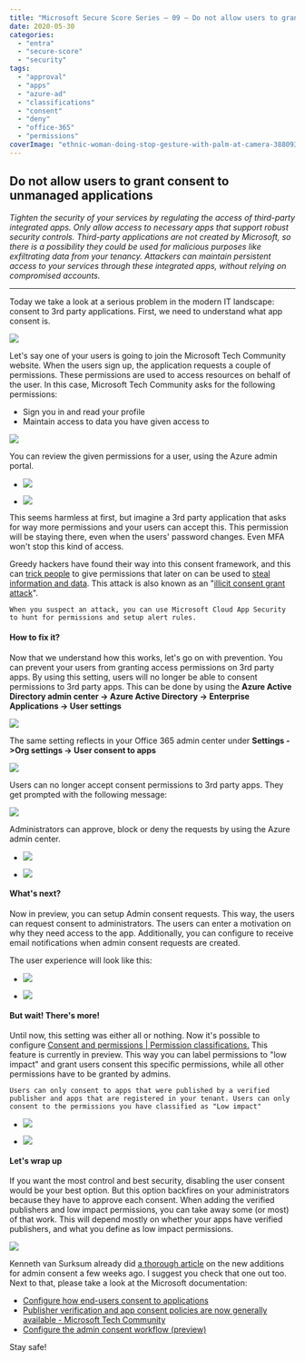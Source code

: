 ```yaml
---
title: "Microsoft Secure Score Series – 09 – Do not allow users to grant consent to unmanaged applications"
date: 2020-05-30
categories: 
  - "entra"
  - "secure-score"
  - "security"
tags: 
  - "approval"
  - "apps"
  - "azure-ad"
  - "classifications"
  - "consent"
  - "deny"
  - "office-365"
  - "permissions"
coverImage: "ethnic-woman-doing-stop-gesture-with-palm-at-camera-3880939-scaled.jpg"
---
```


## Do not allow users to grant consent to unmanaged applications

_Tighten the security of your services by regulating the access of third-party integrated apps. Only allow access to necessary apps that support robust security controls. Third-party applications are not created by Microsoft, so there is a possibility they could be used for malicious purposes like exfiltrating data from your tenancy. Attackers can maintain persistent access to your services through these integrated apps, without relying on compromised accounts._

* * *

Today we take a look at a serious problem in the modern IT landscape: consent to 3rd party applications. First, we need to understand what app consent is.

![](/assets/images/msedge_QuGwuHJmSi.png)

Let's say one of your users is going to join the Microsoft Tech Community website. When the users sign up, the application requests a couple of permissions. These permissions are used to access resources on behalf of the user. In this case, Microsoft Tech Community asks for the following permissions:

- Sign you in and read your profile
- Maintain access to data you have given access to

![](/assets/images/image-96.png)

You can review the given permissions for a user, using the Azure admin portal.

- ![](/assets/images/msedge_e0XnSfAgNH.png)
    
- ![](/assets/images/image-97.png)
    

This seems harmless at first, but imagine a 3rd party application that asks for way more permissions and your users can accept this. This permission will be staying there, even when the users' password changes. Even MFA won't stop this kind of access.

Greedy hackers have found their way into this consent framework, and this can [trick people](https://info.phishlabs.com/blog/office-365-phishing-uses-malicious-app-persist-password-reset) to give permissions that later on can be used to [steal information and data](https://www.bleepingcomputer.com/news/security/phishing-attack-hijacks-office-365-accounts-using-oauth-apps/). This attack is also known as an "[illicit consent grant attack](https://docs.microsoft.com/en-us/microsoft-365/security/office-365-security/detect-and-remediate-illicit-consent-grants?view=o365-worldwide)".

```
When you suspect an attack, you can use Microsoft Cloud App Security to hunt for permissions and setup alert rules. 
```

#### How to fix it?

Now that we understand how this works, let's go on with prevention. You can prevent your users from granting access permissions on 3rd party apps. By using this setting, users will no longer be able to consent permissions to 3rd party apps. This can be done by using the **Azure Active Directory admin center -> Azure Active Directory -> Enterprise Applications -> User settings**

![](/assets/images/image-98.png)

The same setting reflects in your Office 365 admin center under **Settings ->Org settings -> User consent to apps**

![](/assets/images/image-99.png)

Users can no longer accept consent permissions to 3rd party apps. They get prompted with the following message:

![](/assets/images/image-100.png)

Administrators can approve, block or deny the requests by using the Azure admin center.

- ![](/assets/images/msedge_sqP2NX1qwh.png)
    
- ![](/assets/images/image-104.png)
    

#### What's next?

Now in preview, you can setup Admin consent requests. This way, the users can request consent to administrators. The users can enter a motivation on why they need access to the app. Additionally, you can configure to receive email notifications when admin consent requests are created.

The user experience will look like this: ​

- ![](/assets/images/image-101.png)
    
- ![](/assets/images/msedge_1kh5RSB3E1.png)
    

#### But wait! There's more!

Until now, this setting was either all or nothing. Now it's possible to configure [Consent and permissions | Permission classifications.](https://aad.portal.azure.com/#blade/Microsoft_AAD_IAM/ConsentPoliciesMenuBlade/UserSettings) This feature is currently in preview. This way you can label permissions to "low impact" and grant users consent this specific permissions, while all other permissions have to be granted by admins.

```
Users can only consent to apps that were published by a verified publisher and apps that are registered in your tenant. Users can only consent to the permissions you have classified as "Low impact"
```

- ![](/assets/images/msedge_FDx6Sw3hPo.png)
    
- ![](/assets/images/msedge_OIr2qaUxIw.png)
    

#### Let's wrap up

If you want the most control and best security, disabling the user consent would be your best option. But this option backfires on your administrators because they have to approve each consent. When adding the verified publishers and low impact permissions, you can take away some (or most) of that work. This will depend mostly on whether your apps have verified publishers, and what you define as low impact permissions.

![](/assets/images/App-consent-3.png)

Kenneth van Surksum already did [a thorough article](https://www.vansurksum.com/2020/05/22/some-welcome-additions-to-the-admin-consent-workflow-in-azure-ad/) on the new additions for admin consent a few weeks ago. I suggest you check that one out too. Next to that, please take a look at the Microsoft documentation:

- [Configure how end-users consent to applications](https://docs.microsoft.com/en-us/azure/active-directory/manage-apps/configure-user-consent)
- [Publisher verification and app consent policies are now generally available - Microsoft Tech Community](https://techcommunity.microsoft.com/t5/azure-active-directory-identity/publisher-verification-and-app-consent-policies-are-now/ba-p/1257374)
- [Configure the admin consent workflow (preview)](https://docs.microsoft.com/en-US/azure/active-directory/manage-apps/configure-admin-consent-workflow)

Stay safe!
